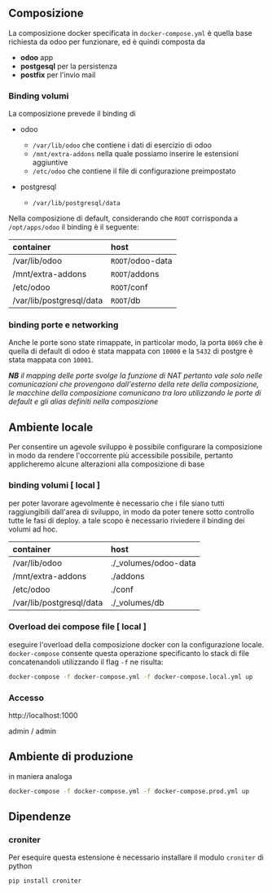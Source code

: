 ## Composizione
La composizione docker specificata in `docker-compose.yml` è quella base richiesta da odoo per funzionare, 
ed è quindi composta da 

- **odoo** app
- **postgesql** per la persistenza
- **postfix** per l'invio mail 

### Binding volumi
La composizione prevede il binding di
- odoo
    - `/var/lib/odoo` che contiene i dati di esercizio di odoo 
    - `/mnt/extra-addons` nella quale possiamo inserire le estensioni aggiuntive
    - `/etc/odoo` che contiene il file di configurazione preimpostato

- postgresql
    - `/var/lib/postgresql/data`

Nella composizione di default, considerando che `ROOT` corrisponda a `/opt/apps/odoo` il binding è il seguente: 

| container | host |
|:---------|:----|
|/var/lib/odoo|`ROOT`/odoo-data|
|/mnt/extra-addons|`ROOT`/addons|
|/etc/odoo|`ROOT`/conf|
|/var/lib/postgresql/data|`ROOT`/db|

### binding porte e networking
Anche le porte sono state rimappate, in particolar modo, la porta `8069` che è quella di default di odoo è stata
mappata con `10000` e la `5432` di postgre è stata mappata con `10001`.

_**NB** il mapping delle porte svolge la funzione di NAT pertanto vale solo nelle comunicazioni che provengono
 dall'esterno della rete della composizione, le macchine della composizione comunicano tra loro utilizzando le
 porte di default e gli alias definiti nella composizione_ 


## Ambiente locale
Per consentire un agevole sviluppo è possibile configurare la composizione in modo da rendere l'occorrente più
accessibile possibile, pertanto applicheremo alcune alterazioni alla composizione di base

### binding volumi [ local ]
per poter lavorare agevolmente è necessario che i file siano tutti raggiungibili dall'area di sviluppo, in modo
da poter tenere sotto controllo tutte le fasi di deploy. a tale scopo è necessario riviedere il binding dei volumi 
ad hoc.

| container | host |
|:---------|:----|
| /var/lib/odoo | ./_volumes/odoo-data |
| /mnt/extra-addons | ./addons|
| /etc/odoo | ./conf |
| /var/lib/postgresql/data | ./_volumes/db |


### Overload dei compose file [ local ]
eseguire l'overload della composizione docker con  la configurazione locale.
`docker-compose` consente questa operazione specificanto lo stack di file concatenandoli utilizzando il flag `-f`
ne risulta:

```bash
docker-compose -f docker-compose.yml -f docker-compose.local.yml up
```

### Accesso
http://localhost:1000

admin / admin

## Ambiente di produzione 
in maniera analoga
```bash
docker-compose -f docker-compose.yml -f docker-compose.prod.yml up
```

## Dipendenze
### croniter
Per esequire questa estensione è necessario installare il modulo `croniter` di python
```bash
pip install croniter
```
